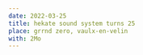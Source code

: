 ```yaml
---
date: 2022-03-25
title: hekate sound system turns 25
place: grrnd zero, vaulx-en-velin
with: 2Mo
---
```

